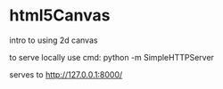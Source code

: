 # html5Canvas
intro to using 2d canvas

to serve locally use cmd:
python -m SimpleHTTPServer

serves to http://127.0.0.1:8000/